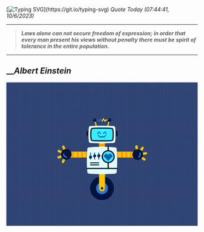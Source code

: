 [![Typing SVG](https://readme-typing-svg.herokuapp.com?font=Press+Start+2P&color=C2F784&size=35&width=900&height=100&lines=Hello+World%2C+I'm+Hung+!)](https://git.io/typing-svg) 
_Quote Today (07:44:41, 10/6/2023)_
___
>**_Laws alone can not secure freedom of expression; in order that every man present his views without penalty there must be spirit of tolerance in the entire population._**
___

## __**_Albert Einstein_**

![RobotDance](src/assets/images/robot-dancing-dribble.gif?style=center)
